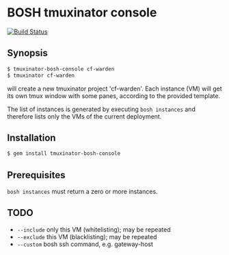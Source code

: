 # BOSH tmuxinator console

[![Build Status](https://travis-ci.org/suhlig/tmuxinator-bosh-console.svg?branch=master)](https://travis-ci.org/suhlig/tmuxinator-bosh-console)

## Synopsis

```bash
$ tmuxinator-bosh-console cf-warden
$ tmuxinator cf-warden
```

will create a new tmuxinator project 'cf-warden'. Each instance (VM) will get its own tmux window with some panes, according to the provided template.

The list of instances is generated by executing `bosh instances` and therefore lists only the VMs of the current deployment.

## Installation

```bash
$ gem install tmuxinator-bosh-console
```

## Prerequisites

`bosh instances` must return a zero or more instances.

## TODO

* `--include` only this VM (whitelisting); may be repeated
* `--exclude` this VM (blacklisting); may be repeated
* `--custom` bosh ssh command, e.g. gateway-host
